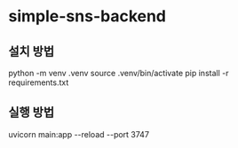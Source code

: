 # simple-sns-backend

## 설치 방법

python -m venv .venv
source .venv/bin/activate
pip install -r requirements.txt

## 실행 방법

uvicorn main:app --reload --port 3747
